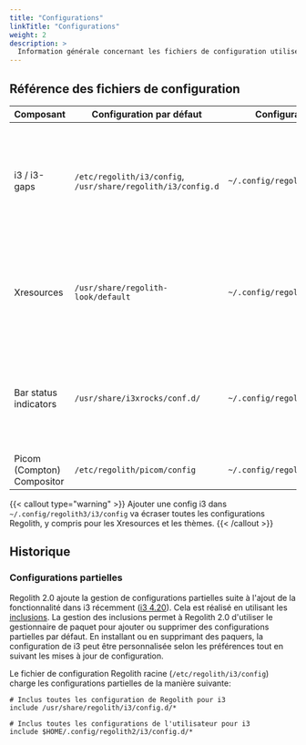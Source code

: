 ```yaml
---
title: "Configurations"
linkTitle: "Configurations"
weight: 2
description: >
  Information générale concernant les fichiers de configuration utilisés par Regolith
---
```


## Référence des fichiers de configuration

| **Composant**              | **Configuration par défaut**                                 | **Configuration utilisateur**         | **Notes**                                                                                                                                                                                                                         |
| -------------------------- | ------------------------------------------------------------ | ------------------------------------- | --------------------------------------------------------------------------------------------------------------------------------------------------------------------------------------------------------------------------------- |
| i3 / i3-gaps               | `/etc/regolith/i3/config`, `/usr/share/regolith/i3/config.d` | `~/.config/regolith3/i3`              | _Étendre_ la configuration Regolith2 en créant `config.d` dans le dossier de configuration de l'utilisateur ou globalement en créant un dossier `config`. [Plus d'infos]({{< ref "docs/howtos/customize-i3-configuration.md" >}}) |
| Xresources                 | `/usr/share/regolith-look/default`                           | `~/.config/regolith3/Xresources`      | `~/.Xresources` est aussi chargé mais utilisé pour des configurations qui peuvent être nécessaire à d'autres sessions de bureau. [Plus d'infos]({{< ref "docs/howtos/override-xres.md" >}})                                       |
| Bar status indicators      | `/usr/share/i3xrocks/conf.d/`                                | `~/.config/regolith3/i3xrocks/conf.d` | Chaque bloc a son propre fichier. Les configurations sont chargées dans l'ordre alphabétique de leur nom de fichier. [Plus d'infos]({{< ref "docs/howtos/add-remove-blocklets.md" >}})                                            |
| Picom (Compton) Compositor | `/etc/regolith/picom/config`                                 | `~/.config/regolith3/picom/config`    | [Plus d'infos]({{< ref "docs/howtos/customize-compositor.md" >}})                                                                                                                                                                 |

{{< callout type="warning" >}}
Ajouter une config i3 dans `~/.config/regolith3/i3/config` va écraser toutes les configurations Regolith, y compris pour les Xresources et les thèmes.
{{< /callout >}}

## Historique

### Configurations partielles

Regolith 2.0 ajoute la gestion de configurations partielles suite à l'ajout de la fonctionnalité dans i3 récemment ([i3 4.20](https://i3wm.org/downloads/RELEASE-NOTES-4.20.txt)). Cela est réalisé en utilisant les [inclusions](https://i3wm.org/docs/userguide.html#include).
La gestion des inclusions permet à Regolith 2.0 d'utiliser le gestionnaire de paquet pour ajouter ou supprimer des configurations partielles par défaut.
En installant ou en supprimant des paquers, la configuration de i3 peut être personnalisée selon les préférences tout en suivant les mises à jour de configuration.

Le fichier de configuration Regolith racine (`/etc/regolith/i3/config`) charge les configurations partielles de la manière suivante:

```text {filename="/etc/regolith/i3/config"}
# Inclus toutes les configuration de Regolith pour i3
include /usr/share/regolith/i3/config.d/*

# Inclus toutes les configurations de l'utilisateur pour i3
include $HOME/.config/regolith2/i3/config.d/*
```
